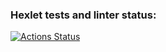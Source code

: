 ### Hexlet tests and linter status:
[![Actions Status](https://github.com/Dangerwind/java-project-78/actions/workflows/hexlet-check.yml/badge.svg)](https://github.com/Dangerwind/java-project-78/actions)